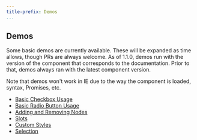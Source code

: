 ```yaml
---
title-prefix: Demos
...
```


## Demos

Some basic demos are currently available. These will be expanded as time allows, though PRs are always welcome. As of 1.1.0, demos run with the version of the component that corresponds to the documentation. Prior to that, demos always ran with the latest component version.

Note that demos won't work in IE due to the way the component is loaded, syntax, Promises, etc.

- [Basic Checkbox Usage](demo/basic.html)
- [Basic Radio Button Usage](demo/radioBasic.html)
- [Adding and Removing Nodes](demo/addRemove.html)
- [Slots](demo/slots.html)
- [Custom Styles](demo/customStyles.html)
- [Selection](demo/selection.html)